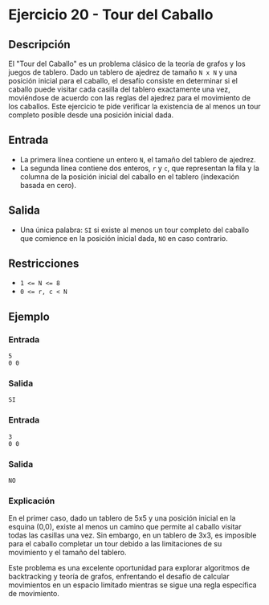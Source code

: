 # Ejercicio 20 - Tour del Caballo

## Descripción

El "Tour del Caballo" es un problema clásico de la teoría de grafos y los juegos de tablero. Dado un tablero de ajedrez de tamaño `N x N` y una posición inicial para el caballo, el desafío consiste en determinar si el caballo puede visitar cada casilla del tablero exactamente una vez, moviéndose de acuerdo con las reglas del ajedrez para el movimiento de los caballos. Este ejercicio te pide verificar la existencia de al menos un tour completo posible desde una posición inicial dada.

## Entrada

- La primera línea contiene un entero `N`, el tamaño del tablero de ajedrez.
- La segunda línea contiene dos enteros, `r` y `c`, que representan la fila y la columna de la posición inicial del caballo en el tablero (indexación basada en cero).

## Salida

- Una única palabra: `SI` si existe al menos un tour completo del caballo que comience en la posición inicial dada, `NO` en caso contrario.

## Restricciones

- `1 <= N <= 8`
- `0 <= r, c < N`

## Ejemplo

### Entrada

```
5
0 0
```

### Salida

```
SI
```

### Entrada

```
3
0 0
```

### Salida

```
NO
```

### Explicación

En el primer caso, dado un tablero de 5x5 y una posición inicial en la esquina (0,0), existe al menos un camino que permite al caballo visitar todas las casillas una vez. Sin embargo, en un tablero de 3x3, es imposible para el caballo completar un tour debido a las limitaciones de su movimiento y el tamaño del tablero.

Este problema es una excelente oportunidad para explorar algoritmos de backtracking y teoría de grafos, enfrentando el desafío de calcular movimientos en un espacio limitado mientras se sigue una regla específica de movimiento.
